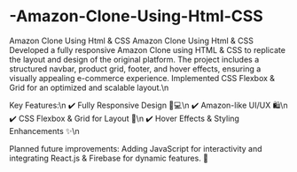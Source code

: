 # -Amazon-Clone-Using-Html-CSS

Amazon Clone Using Html & CSS
Amazon Clone Using Html & CSS
Developed a fully responsive Amazon Clone using HTML & CSS to replicate the layout and design of the original platform. The project includes a structured navbar, product grid, footer, and hover effects, ensuring a visually appealing e-commerce experience. Implemented CSS Flexbox & Grid for an optimized and scalable layout.\n

Key Features:\n
✔️ Fully Responsive Design 📱💻\n
✔️ Amazon-like UI/UX 🛍️\n
✔️ CSS Flexbox & Grid for Layout 🎨\n
✔️ Hover Effects & Styling Enhancements ✨\n

Planned future improvements: Adding JavaScript for interactivity and integrating React.js & Firebase for dynamic features. 🚀
